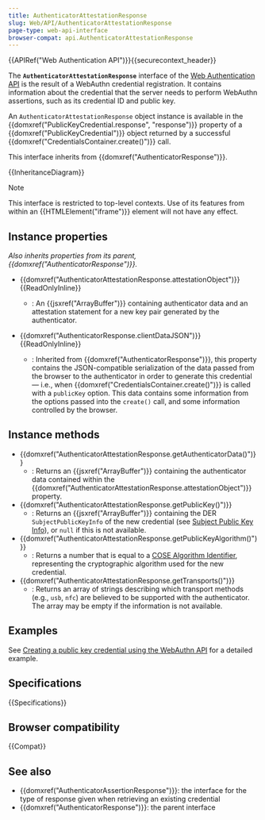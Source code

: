 ```yaml
---
title: AuthenticatorAttestationResponse
slug: Web/API/AuthenticatorAttestationResponse
page-type: web-api-interface
browser-compat: api.AuthenticatorAttestationResponse
---
```


{{APIRef("Web Authentication API")}}{{securecontext_header}}

The **`AuthenticatorAttestationResponse`** interface of the [Web Authentication API](/en-US/docs/Web/API/Web_Authentication_API) is the result of a WebAuthn credential registration. It contains information about the credential that the server needs to perform WebAuthn assertions, such as its credential ID and public key.

An `AuthenticatorAttestationResponse` object instance is available in the {{domxref("PublicKeyCredential.response", "response")}} property of a {{domxref("PublicKeyCredential")}} object returned by a successful {{domxref("CredentialsContainer.create()")}} call.

This interface inherits from {{domxref("AuthenticatorResponse")}}.

{{InheritanceDiagram}}

> [!NOTE]
> This interface is restricted to top-level contexts. Use of its features from within an {{HTMLElement("iframe")}} element will not have any effect.

## Instance properties

_Also inherits properties from its parent, {{domxref("AuthenticatorResponse")}}._

- {{domxref("AuthenticatorAttestationResponse.attestationObject")}} {{ReadOnlyInline}}

  - : An {{jsxref("ArrayBuffer")}} containing authenticator data and an attestation statement for a new key pair generated by the authenticator.

- {{domxref("AuthenticatorResponse.clientDataJSON")}} {{ReadOnlyInline}}
  - : Inherited from {{domxref("AuthenticatorResponse")}}, this property contains the JSON-compatible serialization of the data passed from the browser to the authenticator in order to generate this credential — i.e., when {{domxref("CredentialsContainer.create()")}} is called with a `publicKey` option. This data contains some information from the options passed into the `create()` call, and some information controlled by the browser.

## Instance methods

- {{domxref("AuthenticatorAttestationResponse.getAuthenticatorData()")}}
  - : Returns an {{jsxref("ArrayBuffer")}} containing the authenticator data contained within the {{domxref("AuthenticatorAttestationResponse.attestationObject")}} property.
- {{domxref("AuthenticatorAttestationResponse.getPublicKey()")}}
  - : Returns an {{jsxref("ArrayBuffer")}} containing the DER `SubjectPublicKeyInfo` of the new credential (see [Subject Public Key Info](https://www.rfc-editor.org/rfc/rfc5280#section-4.1.2.7)), or `null` if this is not available.
- {{domxref("AuthenticatorAttestationResponse.getPublicKeyAlgorithm()")}}
  - : Returns a number that is equal to a [COSE Algorithm Identifier](https://www.iana.org/assignments/cose/cose.xhtml#algorithms), representing the cryptographic algorithm used for the new credential.
- {{domxref("AuthenticatorAttestationResponse.getTransports()")}}
  - : Returns an array of strings describing which transport methods (e.g., `usb`, `nfc`) are believed to be supported with the authenticator. The array may be empty if the information is not available.

## Examples

See [Creating a public key credential using the WebAuthn API](/en-US/docs/Web/API/CredentialsContainer/create#creating_a_public_key_credential_using_the_webauthn_api) for a detailed example.

## Specifications

{{Specifications}}

## Browser compatibility

{{Compat}}

## See also

- {{domxref("AuthenticatorAssertionResponse")}}: the interface for the type of response given when retrieving an existing credential
- {{domxref("AuthenticatorResponse")}}: the parent interface
